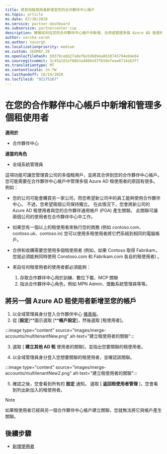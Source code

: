 ```yaml
---
title: 將其他租使用者新增至您的合作夥伴中心帳戶
ms.topic: article
ms.date: 07/30/2020
ms.service: partner-dashboard
ms.subservice: partnercenter-csp
description: 瞭解如何在您的合作夥伴中心帳戶中新增、合併或管理多個 Azure AD 租使用者。 深入瞭解您可能會想要進行的一些原因。
author: varsha-sarah
ms.author: vavargh
ms.localizationpriority: medium
ms.custom: SEOMAY.20
ms.openlocfilehash: b9379ce6b27a8ef6e5d6894a0630745794e04e04
ms.sourcegitcommit: 3c45a181ef86b3a4866e97fb50efeae8714ab3f7
ms.translationtype: MT
ms.contentlocale: zh-TW
ms.lasthandoff: 10/19/2020
ms.locfileid: "92175167"
---
```

# <a name="add-and-manage-multiple-tenants-in-your-partner-center-account"></a>在您的合作夥伴中心帳戶中新增和管理多個租使用者

**適用於**

- 合作夥伴中心

**適當的角色**

- 全域系統管理員

這項功能可讓您管理貴公司的多個租用戶，並將其合併到您的合作夥伴中心帳戶。 您可能需要在合作夥伴中心帳戶中管理多個 Azure AD 租使用者的原因有很多。 例如：

- 您的公司可能會購買另一家公司，而您希望新公司中的員工能夠使用合作夥伴中心。 不過，您希望兩個公司保持獨立。 在此情況下，您會將新公司的 Azure AD 租使用者與您的合作夥伴通用帳戶 (PGA) 產生關聯。 此關聯可讓兩個公司的使用者在合作夥伴中心中工作。

- 如果您有一個以上的租使用者來執行您的商務 (例如 contoso.com、contoso.uk、contoso.in) 您可以使用多租使用者將它們系結到相同的電腦帳戶。

- 合併和收購需要您使用多個租使用者 (例如，如果 Contoso 取得 Fabrikam，您就必須能夠同時使用 Constoso.com 和 Fabrikam.com 各自的租使用者) 。

- 來自任何租使用者的使用者都必須能夠：
    1.  存取合作夥伴中心用於訓練、數位下載、MCP 關聯
    2.  指派合作夥伴中心角色，例如 MPN Admin、獎勵系統管理員等等。


## <a name="add-another-azure-ad-tenant-to-your-account"></a>將另一個 Azure AD 租使用者新增至您的帳戶

1. 以全域管理員身分登入合作夥伴中心 [儀表板](https://partner.microsoft.com/dashboard)。
1. 從 [**設定**]**圖示選取 [****帳戶設定**]，然後選取 [租使用者]。
 
:::image type="content" source="images/merge-accounts/multitenantNew.png" alt-text="建立租使用者的關聯"::: 

3. 選取 [ **建立其他 AD 租** 使用者的關聯]，並指出您要關聯的租使用者。

1. 以全域管理員身分登入您想要關聯的租使用者，並確認該關聯。 

:::image type="content" source="images/merge-accounts/multitenantNew2.png" alt-text="建立租使用者的關聯"::: 

5. 確認之後，您會看到所有的 **設定** 通知。  選取 [ **返回租使用者管理** ]，您會看到列出新加入的租使用者。 
 

>[!NOTE]
>如果租使用者已經與另一個合作夥伴中心帳戶建立關聯，您就無法將它與帳戶產生關聯。

 
## <a name="next-steps"></a>後續步驟

- [新增使用者](create-user-accounts-and-set-permissions.md)
